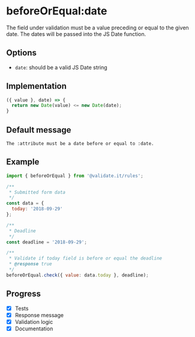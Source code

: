# beforeOrEqual:date

The field under validation must be a value preceding or equal to the given date. The dates will be passed into the JS Date function.

## Options

- `date`: should be a valid JS Date string

## Implementation

```js
({ value }, date) => {
  return new Date(value) <= new Date(date);
}
```

## Default message

```
The :attribute must be a date before or equal to :date.
```

## Example

```js
import { beforeOrEqual } from '@validate.it/rules';

/**
 * Submitted form data
 */
const data = {
  today: '2018-09-29'
};

/**
 * Deadline
 */
const deadline = '2018-09-29';

/**
 * Validate if today field is before or equal the deadline
 * @response true
 */
beforeOrEqual.check({ value: data.today }, deadline);
```

## Progress

- [x] Tests
- [x] Response message
- [x] Validation logic
- [x] Documentation
